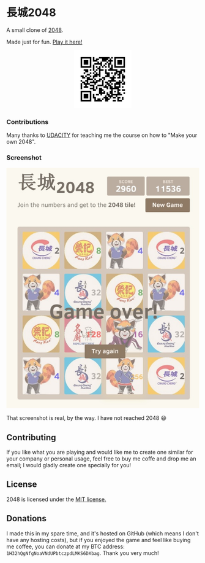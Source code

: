 # 長城2048
A small clone of [2048](http://gabrielecirulli.github.io/2048/).

Made just for fun. [Play it here!](http://goo.gl/UA6SRv)

<p align="center">
  <img src="https://raw.githubusercontent.com/johnlimlc/CC-2048/gh-pages/QR-code.png" alt="QR-code"/>
</p>

### Contributions

Many thanks to [UDACITY](https://www.udacity.com/) for teaching me the course on how to "Make your own 2048".

### Screenshot

<p align="center">
  <img src="https://raw.githubusercontent.com/johnlimlc/CC-2048/gh-pages/screen.jpg" alt="Screenshot"/>
</p>

That screenshot is real, by the way. I have not reached 2048 :smile:

## Contributing
If you like what you are playing and would like me to create one similar for your company or personal usage, feel free to buy me coffe and drop me an email; I would gladly create one specially for you!

## License
2048 is licensed under the [MIT license.](https://github.com/johnlimlc/CC-2048/blob/master/LICENSE.txt)

## Donations
I made this in my spare time, and it's hosted on GitHub (which means I don't have any hosting costs), but if you enjoyed the game and feel like buying me coffee, you can donate at my BTC address: `1H32hQgNfgNoaVNdUPbtczpdLMKS6DXbag`. Thank you very much!
